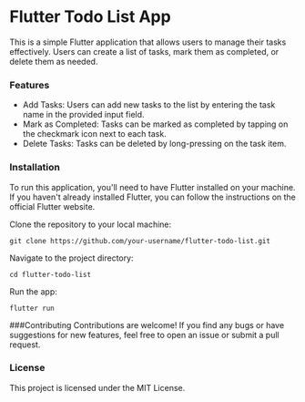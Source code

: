 # Flutter Todo List App
This is a simple Flutter application that allows users to manage their tasks effectively. Users can create a list of tasks, mark them as completed, or delete them as needed.

### Features
* Add Tasks: Users can add new tasks to the list by entering the task name in the provided input field.
* Mark as Completed: Tasks can be marked as completed by tapping on the checkmark icon next to each task.
* Delete Tasks: Tasks can be deleted by long-pressing on the task item.

### Installation
To run this application, you'll need to have Flutter installed on your machine. If you haven't already installed Flutter, you can follow the instructions on the official Flutter website.

Clone the repository to your local machine:
<pre><code>git clone https://github.com/your-username/flutter-todo-list.git</pre></code>

Navigate to the project directory:
<pre><code>cd flutter-todo-list</code></pre>
Run the app:
<pre><code>flutter run</code></pre>

###Contributing
Contributions are welcome! If you find any bugs or have suggestions for new features, feel free to open an issue or submit a pull request.

### License
This project is licensed under the MIT License.
